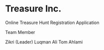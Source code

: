 # Treasure Inc.

Online Treasure Hunt Registration Application

Team Member

Zikri (Leader)
Luqman
Ali
Tom
Ahlami